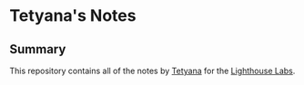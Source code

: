 # Tetyana's Notes

## Summary
This repository contains all of the notes by [Tetyana](https://github.com/code-driving) for the [Lighthouse Labs](https://www.lighthouselabs.ca/). 
